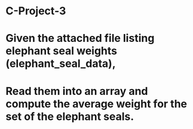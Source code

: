 # C-Project-3
# Given the attached file listing elephant seal weights (elephant_seal_data),
# Read them into an array and compute the average weight for the set of the elephant seals.
